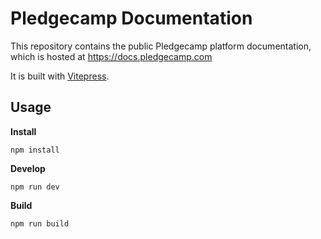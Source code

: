 # Pledgecamp Documentation

This repository contains the public Pledgecamp platform documentation, which is hosted at https://docs.pledgecamp.com

It is built with [Vitepress](https://github.com/vuejs/vitepress).

## Usage

**Install**
```
npm install
```

**Develop**
```
npm run dev
```

**Build**
```
npm run build
```
